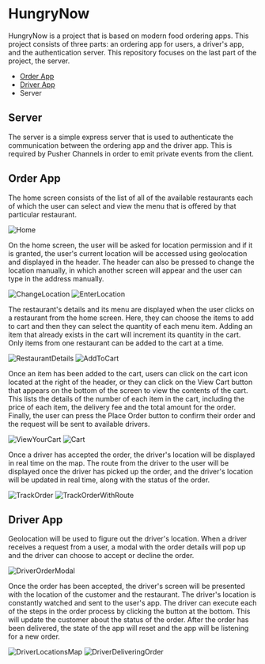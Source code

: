 # HungryNow

HungryNow is a project that is based on modern food ordering apps. This project consists of three parts: an ordering app for users, a driver's app, and the authentication server. This repository focuses on the last part of the project, the server.

- [Order App](https://github.com/freddyz00/HungryNow-order)
- [Driver App](https://github.com/freddyz00/HungryNow-driver)
- Server

## Server

The server is a simple express server that is used to authenticate the communication between the ordering app and the driver app. This is required by Pusher Channels in order to emit private events from the client.

## Order App

The home screen consists of the list of all of the available restaurants each of which the user can select and view the menu that is offered by that particular restaurant.

![Home](/assets/appWorkflow/Home.jpg)

On the home screen, the user will be asked for location permission and if it is granted, the user's current location will be accessed using geolocation and displayed in the header. The header can also be pressed to change the location manually, in which another screen will appear and the user can type in the address manually.

![ChangeLocation](/assets/appWorkflow/ChangeLocation.jpg) ![EnterLocation](/assets/appWorkflow/EnterLocation.jpg)

The restaurant's details and its menu are displayed when the user clicks on a restaurant from the home screen. Here, they can choose the items to add to cart and then they can select the quantity of each menu item. Adding an item that already exists in the cart will increment its quantity in the cart. Only items from one restaurant can be added to the cart at a time.

![RestaurantDetails](/assets/appWorkflow/RestaurantDetails.jpg) ![AddToCart](/assets/appWorkflow/AddToCart.jpg)

Once an item has been added to the cart, users can click on the cart icon located at the right of the header, or they can click on the View Cart button that appears on the bottom of the screen to view the contents of the cart. This lists the details of the number of each item in the cart, including the price of each item, the delivery fee and the total amount for the order. Finally, the user can press the Place Order button to confirm their order and the request will be sent to available drivers.

![ViewYourCart](/assets/appWorkflow/ViewYourCart.jpg) ![Cart](/assets/appWorkflow/Cart.jpg)

Once a driver has accepted the order, the driver's location will be displayed in real time on the map. The route from the driver to the user will be displayed once the driver has picked up the order, and the driver's location will be updated in real time, along with the status of the order.

![TrackOrder](/assets/appWorkflow/TrackOrder.jpg) ![TrackOrderWithRoute](/assets/appWorkflow/TrackOrderWithRoute.jpg)

## Driver App

Geolocation will be used to figure out the driver's location. When a driver receives a request from a user, a modal with the order details will pop up and the driver can choose to accept or decline the order.

![DriverOrderModal](/assets/appWorkflow/DriverOrderModal.jpg)

Once the order has been accepted, the driver's screen will be presented with the location of the customer and the restaurant. The driver's location is constantly watched and sent to the user's app. The driver can execute each of the steps in the order process by clicking the button at the bottom. This will update the customer about the status of the order. After the order has been delivered, the state of the app will reset and the app will be listening for a new order.

![DriverLocationsMap](/assets/appWorkflow/DriverLocationsMap.jpg)
![DriverDeliveringOrder](/assets/appWorkflow/DriverDeliveringOrder.jpg)
